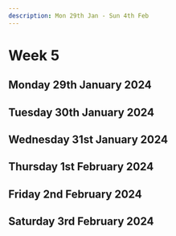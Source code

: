 ```yaml
---
description: Mon 29th Jan - Sun 4th Feb
---
```


# Week 5

## Monday 29th January 2024

## Tuesday 30th January 2024

## Wednesday 31st January 2024

## Thursday 1st February 2024

## Friday 2nd February 2024

## Saturday 3rd February 2024
